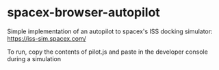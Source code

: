 # spacex-browser-autopilot

Simple implementation of an autopilot to spacex's ISS docking simulator: https://iss-sim.spacex.com/

To run, copy the contents of pilot.js and paste in the developer console during a simulation
